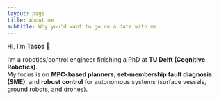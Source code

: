 ```yaml
---
layout: page
title: About me
subtitle: Why you'd want to go on a date with me
---
```


Hi, I’m **Tasos** 👋  

I’m a robotics/control engineer finishing a PhD at **TU Delft (Cognitive Robotics)**.  
My focus is on **MPC-based planners**, **set-membership fault diagnosis (SME)**, and **robust control** for autonomous systems (surface vessels, ground robots, and drones).
